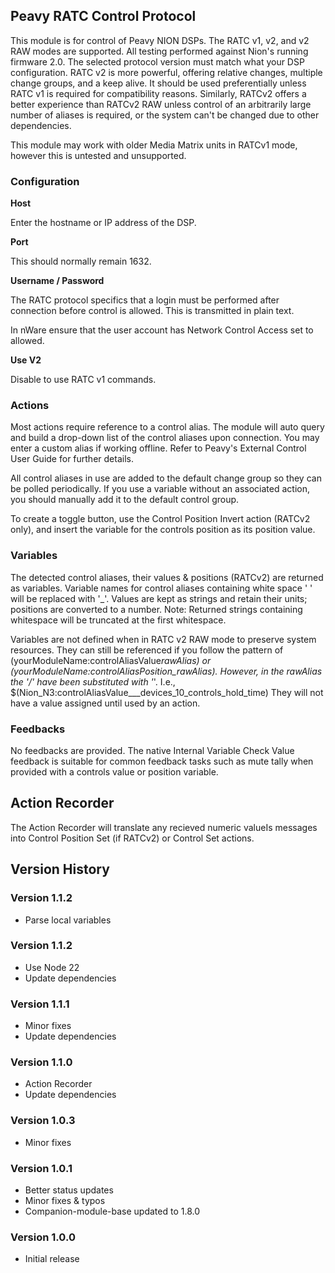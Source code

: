 ## Peavy RATC Control Protocol

This module is for control of Peavy NION DSPs. The RATC v1, v2, and v2 RAW modes are supported. All testing performed against Nion's running firmware 2.0. The selected protocol version must match what your DSP configuration. RATC v2 is more powerful, offering relative changes, multiple change groups, and a keep alive. It should be used preferentially unless RATC v1 is required for compatibility reasons. Similarly, RATCv2 offers a better experience than RATCv2 RAW unless control of an arbitrarily large number of aliases is required, or the system can't be changed due to other dependencies.

This module may work with older Media Matrix units in RATCv1 mode, however this is untested and unsupported.

### Configuration

**Host**

Enter the hostname or IP address of the DSP.

**Port**

This should normally remain 1632.

**Username / Password**

The RATC protocol specifics that a login must be performed after connection before control is allowed. This is transmitted in plain text.

In nWare ensure that the user account has Network Control Access set to allowed.

**Use V2**

Disable to use RATC v1 commands.

### Actions

Most actions require reference to a control alias. The module will auto query and build a drop-down list of the control aliases upon connection. You may enter a custom alias if working offline. Refer to Peavy's External Control User Guide for further details.

All control aliases in use are added to the default change group so they can be polled periodically. If you use a variable without an associated action, you should manually add it to the default control group.

To create a toggle button, use the Control Position Invert action (RATCv2 only), and insert the variable for the controls position as its position value.

### Variables

The detected control aliases, their values & positions (RATCv2) are returned as variables. Variable names for control aliases containing white space ' ' will be replaced with '\_'. Values are kept as strings and retain their units; positions are converted to a number. Note: Returned strings containing whitespace will be truncated at the first whitespace.

Variables are not defined when in RATC v2 RAW mode to preserve system resources. They can still be referenced if you follow the pattern of (yourModuleName:controlAliasValue*rawAlias) or (yourModuleName:controlAliasPosition_rawAlias). However, in the rawAlias the '/' have been substituted with '*'. I.e., $(Nion_N3:controlAliasValue\_\_\_devices_10_controls_hold_time)
They will not have a value assigned until used by an action.

### Feedbacks

No feedbacks are provided. The native Internal Variable Check Value feedback is suitable for common feedback tasks such as mute tally when provided with a controls value or position variable.

## Action Recorder

The Action Recorder will translate any recieved numeric valueIs messages into Control Position Set (if RATCv2) or Control Set actions.

## Version History

### Version 1.1.2

- Parse local variables

### Version 1.1.2

- Use Node 22
- Update dependencies

### Version 1.1.1

- Minor fixes
- Update dependencies

### Version 1.1.0

- Action Recorder
- Update dependencies

### Version 1.0.3

- Minor fixes

### Version 1.0.1

- Better status updates
- Minor fixes & typos
- Companion-module-base updated to 1.8.0

### Version 1.0.0

- Initial release
